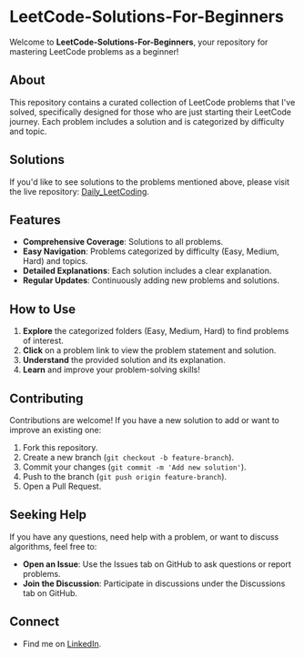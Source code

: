 # LeetCode-Solutions-For-Beginners

Welcome to **LeetCode-Solutions-For-Beginners**, your repository for mastering LeetCode problems as a beginner!

## About

This repository contains a curated collection of LeetCode problems that I've solved, specifically designed for those who are just starting their LeetCode journey. Each problem includes a solution and is categorized by difficulty and topic.

## Solutions

If you'd like to see solutions to the problems mentioned above, please visit the live repository: [Daily_LeetCoding](https://github.com/arhamansari11/Daily_LeetCoding).

## Features

- **Comprehensive Coverage**: Solutions to all problems.
- **Easy Navigation**: Problems categorized by difficulty (Easy, Medium, Hard) and topics.
- **Detailed Explanations**: Each solution includes a clear explanation.
- **Regular Updates**: Continuously adding new problems and solutions.

## How to Use

1. **Explore** the categorized folders (Easy, Medium, Hard) to find problems of interest.
2. **Click** on a problem link to view the problem statement and solution.
3. **Understand** the provided solution and its explanation.
4. **Learn** and improve your problem-solving skills!

## Contributing

Contributions are welcome! If you have a new solution to add or want to improve an existing one:
1. Fork this repository.
2. Create a new branch (`git checkout -b feature-branch`).
3. Commit your changes (`git commit -m 'Add new solution'`).
4. Push to the branch (`git push origin feature-branch`).
5. Open a Pull Request.

## Seeking Help

If you have any questions, need help with a problem, or want to discuss algorithms, feel free to:
- **Open an Issue**: Use the Issues tab on GitHub to ask questions or report problems.
- **Join the Discussion**: Participate in discussions under the Discussions tab on GitHub.

## Connect

- Find me on [LinkedIn](https://www.linkedin.com/in/arhamansari12/).
